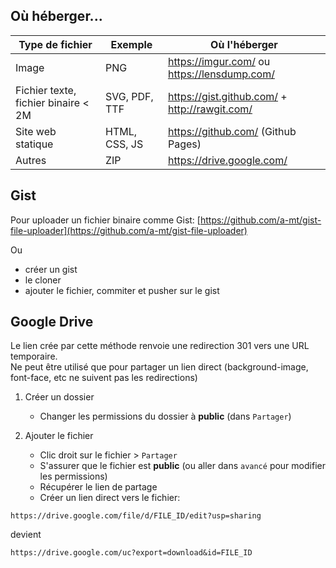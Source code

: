 ## Où héberger...

| Type de fichier                            | Exemple         | Où l'héberger
|---                                         |---              | ---
| Image                                      | PNG             | https://imgur.com/ ou https://lensdump.com/
| Fichier texte, fichier binaire < 2M        | SVG, PDF, TTF   | https://gist.github.com/ + http://rawgit.com/
| Site web statique                          | HTML, CSS, JS   | https://github.com/ (Github Pages)
| Autres                                     | ZIP             | https://drive.google.com/

## Gist

Pour uploader un fichier binaire comme Gist: [https://github.com/a-mt/gist-file-uploader](https://github.com/a-mt/gist-file-uploader)

Ou
* créer un gist
* le cloner
* ajouter le fichier, commiter et pusher sur le gist

## Google Drive

Le lien crée par cette méthode renvoie une redirection 301 vers une URL temporaire.  
Ne peut être utilisé que pour partager un lien direct (background-image, font-face, etc ne suivent pas les redirections)

1. Créer un dossier
   * Changer les permissions du dossier à **public** (dans `Partager`)

2. Ajouter le fichier
   * Clic droit sur le fichier > `Partager`
   * S'assurer que le fichier est **public** (ou aller dans `avancé` pour modifier les permissions)
   * Récupérer le lien de partage
   * Créer un lien direct vers le fichier:

```
https://drive.google.com/file/d/FILE_ID/edit?usp=sharing
```

devient

```
https://drive.google.com/uc?export=download&id=FILE_ID
```
